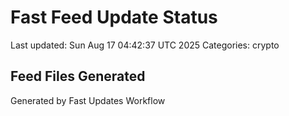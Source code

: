 # Fast Feed Update Status
Last updated: Sun Aug 17 04:42:37 UTC 2025
Categories: crypto

## Feed Files Generated

Generated by Fast Updates Workflow
